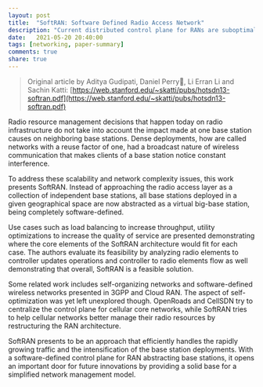 ```yaml
---
layout: post
title:  "SoftRAN: Software Defined Radio Access Network"
description: "Current distributed control plane for RANs are suboptimal on managing resources of a dense wireless network. SoftRAN presents as a software defined, fundamental rethink of the radio access layer."
date:   2021-05-20 20:40:00
tags: [networking, paper-summary]
comments: true
share: true
---
```


> Original article by Aditya Gudipati, Daniel Perry, Li Erran Li and Sachin Katti: [https://web.stanford.edu/~skatti/pubs/hotsdn13-softran.pdf](https://web.stanford.edu/~skatti/pubs/hotsdn13-softran.pdf)

Radio resource management decisions that happen today on radio infrastructure do not take into account the impact made at one base station causes on neighboring base stations. Dense deployments, how are called networks with a reuse factor of one, had a broadcast nature of wireless communication that makes clients of a base station notice constant interference.

To address these scalability and network complexity issues, this work presents SoftRAN. Instead of approaching the radio access layer as a collection of independent base stations, all base stations deployed in a given geographical space are now abstracted as a virtual big-base station, being completely software-defined.

Use cases such as load balancing to increase throughput, utility optimizations to increase the quality of service are presented demonstrating where the core elements of the SoftRAN architecture would fit for each case. The authors evaluate its feasibility by analyzing radio elements to controller updates operations and controller to radio elements flow as well demonstrating that overall, SoftRAN is a feasible solution.

Some related work includes self-organizing networks and software-defined wireless networks presented in 3GPP and Cloud RAN. The aspect of self-optimization was yet left unexplored though. OpenRoads and CellSDN try to centralize the control plane for cellular core networks, while SoftRAN tries to help cellular networks better manage their radio resources by restructuring the RAN architecture.

SoftRAN presents to be an approach that efficiently handles the rapidly growing traffic and the intensification of the base station deployments. With a software-defined control plane for RAN abstracting base stations, it opens an important door for future innovations by providing a solid base for a simplified network management model.

